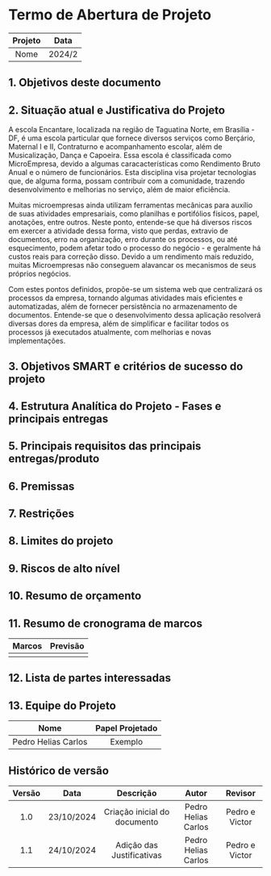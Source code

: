# Termo de Abertura de Projeto

| Projeto | Data |
| :---: | :---: |
| Nome | 2024/2 |

## 1. Objetivos deste documento

## 2. Situação atual e Justificativa do Projeto

<p align="justify">

A escola Encantare, localizada na região de Taguatina Norte, em Brasília - DF, é uma escola particular que fornece diversos serviços como Berçário, Maternal I e II, Contraturno e acompanhamento escolar, além de Musicalização, Dança e Capoeira. Essa escola é classificada como MicroEmpresa, devido a algumas caracacterísticas como Rendimento Bruto Anual e o número de funcionários. Esta disciplina visa projetar tecnologias que, de alguma forma, possam contribuir com a comunidade, trazendo desenvolvimento e melhorias no serviço, além de maior eficiência. 

Muitas microempresas ainda utilizam ferramentas mecânicas para auxílio de suas atividades empresariais, como planilhas e portifólios físicos, papel, anotações, entre outros. Neste ponto, entende-se que há diversos riscos em exercer a atividade dessa forma, visto que perdas, extravio de documentos, erro na organização, erro durante os processos, ou até esquecimento, podem afetar todo o processo do negócio - e geralmente há custos reais para correção disso. Devido a um rendimento mais reduzido, muitas Microempresas não conseguem alavancar os mecanismos de seus próprios negócios. 

Com estes pontos definidos, propõe-se um sistema web que centralizará os processos da empresa, tornando algumas atividades mais eficientes e automatizadas, além de fornecer persistência no armazenamento de documentos. Entende-se que o desenvolvimento dessa aplicação resolverá diversas dores da empresa, além de simplificar e facilitar todos os processos já executados atualmente, com melhorias e novas implementações. 

</p>


## 3. Objetivos SMART e critérios de sucesso do projeto

## 4. Estrutura Analítica do Projeto - Fases e principais entregas

## 5. Principais requisitos das principais entregas/produto

## 6. Premissas

## 7. Restrições 

## 8. Limites do projeto

## 9. Riscos de alto nível

## 10. Resumo de orçamento

## 11. Resumo de cronograma de marcos

| Marcos | Previsão |
| :---: | :---: |
|  |  |


## 12. Lista de partes interessadas

## 13. Equipe do Projeto

| Nome | Papel Projetado |
| :---: | :---: |
| Pedro Helias Carlos | Exemplo |


## Histórico de versão

| Versão |    Data    |          Descrição           |                            Autor                            |                                  Revisor                                  |
| :----: | :--------: | :--------------------------: | :---------------------------------------------------------: | :-----------------------------------------------------------------------: |
|  1.0   | 23/10/2024 | Criação inicial do documento | Pedro Helias Carlos | Pedro e Victor |
|  1.1   | 24/10/2024 | Adição das Justificativas | Pedro Helias Carlos | Pedro e Victor |
